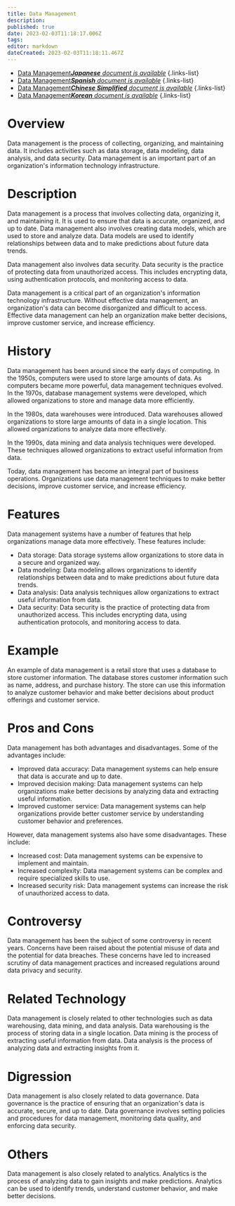 ```yaml
---
title: Data Management
description: 
published: true
date: 2023-02-03T11:18:17.006Z
tags: 
editor: markdown
dateCreated: 2023-02-03T11:18:11.467Z
---
```


- [Data Management***Japanese** document is available*](/ja/Knowledge-base/Dictionary/data-management)
{.links-list}
- [Data Management***Spanish** document is available*](/es/Knowledge-base/Dictionary/data-management)
{.links-list}
- [Data Management***Chinese Simplified** document is available*](/zh/Knowledge-base/Dictionary/data-management)
{.links-list}
- [Data Management***Korean** document is available*](/ko/Knowledge-base/Dictionary/data-management)
{.links-list}


# Overview
Data management is the process of collecting, organizing, and maintaining data. It includes activities such as data storage, data modeling, data analysis, and data security. Data management is an important part of an organization's information technology infrastructure.

# Description
Data management is a process that involves collecting data, organizing it, and maintaining it. It is used to ensure that data is accurate, organized, and up to date. Data management also involves creating data models, which are used to store and analyze data. Data models are used to identify relationships between data and to make predictions about future data trends.

Data management also involves data security. Data security is the practice of protecting data from unauthorized access. This includes encrypting data, using authentication protocols, and monitoring access to data.

Data management is a critical part of an organization's information technology infrastructure. Without effective data management, an organization's data can become disorganized and difficult to access. Effective data management can help an organization make better decisions, improve customer service, and increase efficiency.

# History
Data management has been around since the early days of computing. In the 1950s, computers were used to store large amounts of data. As computers became more powerful, data management techniques evolved. In the 1970s, database management systems were developed, which allowed organizations to store and manage data more efficiently.

In the 1980s, data warehouses were introduced. Data warehouses allowed organizations to store large amounts of data in a single location. This allowed organizations to analyze data more effectively.

In the 1990s, data mining and data analysis techniques were developed. These techniques allowed organizations to extract useful information from data.

Today, data management has become an integral part of business operations. Organizations use data management techniques to make better decisions, improve customer service, and increase efficiency.

# Features
Data management systems have a number of features that help organizations manage data more effectively. These features include:

- Data storage: Data storage systems allow organizations to store data in a secure and organized way.
- Data modeling: Data modeling allows organizations to identify relationships between data and to make predictions about future data trends.
- Data analysis: Data analysis techniques allow organizations to extract useful information from data.
- Data security: Data security is the practice of protecting data from unauthorized access. This includes encrypting data, using authentication protocols, and monitoring access to data.

# Example
An example of data management is a retail store that uses a database to store customer information. The database stores customer information such as name, address, and purchase history. The store can use this information to analyze customer behavior and make better decisions about product offerings and customer service.

# Pros and Cons
Data management has both advantages and disadvantages. Some of the advantages include:

- Improved data accuracy: Data management systems can help ensure that data is accurate and up to date.
- Improved decision making: Data management systems can help organizations make better decisions by analyzing data and extracting useful information.
- Improved customer service: Data management systems can help organizations provide better customer service by understanding customer behavior and preferences.

However, data management systems also have some disadvantages. These include:

- Increased cost: Data management systems can be expensive to implement and maintain.
- Increased complexity: Data management systems can be complex and require specialized skills to use.
- Increased security risk: Data management systems can increase the risk of unauthorized access to data.

# Controversy
Data management has been the subject of some controversy in recent years. Concerns have been raised about the potential misuse of data and the potential for data breaches. These concerns have led to increased scrutiny of data management practices and increased regulations around data privacy and security.

# Related Technology
Data management is closely related to other technologies such as data warehousing, data mining, and data analysis. Data warehousing is the process of storing data in a single location. Data mining is the process of extracting useful information from data. Data analysis is the process of analyzing data and extracting insights from it.

# Digression
Data management is also closely related to data governance. Data governance is the practice of ensuring that an organization's data is accurate, secure, and up to date. Data governance involves setting policies and procedures for data management, monitoring data quality, and enforcing data security.

# Others
Data management is also closely related to analytics. Analytics is the process of analyzing data to gain insights and make predictions. Analytics can be used to identify trends, understand customer behavior, and make better decisions.
